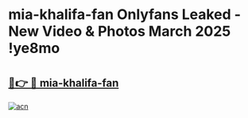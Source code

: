 # mia-khalifa-fan Onlyfans Leaked - New Video & Photos March 2025 !ye8mo

# <h2><a href="https://2hhhqc.iuczelnia.edu.pl?title=mia-khalifa-fan&ref=ye8mo">🔗👉 🔴 mia-khalifa-fan</a></h2>

[![acn](https://github.com/user-attachments/assets/0f9c940e-d8b0-45ae-aac7-cd30a18b3e1c)](https://2hhhqc.iuczelnia.edu.pl?title=mia-khalifa-fan&ref=ye8mo)

